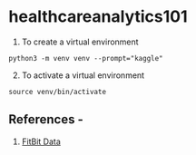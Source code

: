 # healthcareanalytics101

1. To create a virtual environment
```
python3 -m venv venv --prompt="kaggle"
```

2. To activate a virtual environment
```
source venv/bin/activate
```

## References -
1. [FitBit Data](https://www.kaggle.com/datasets/arashnic/fitbit/data)